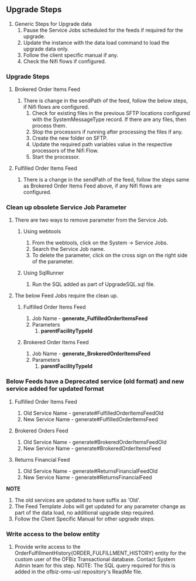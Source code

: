 ## Upgrade Steps

1. Generic Steps for Upgrade data
   1. Pause the Service Jobs scheduled for the feeds if required for the upgrade.
   2. Update the instance with the data load command to load the upgrade data only. 
   3. Follow the client specific manual if any.
   4. Check the Nifi flows if configured.
   
### Upgrade Steps
   1. Brokered Order Items Feed
        1. There is change in the sendPath of the feed, follow the below steps, if Nifi flows are configured.
           1. Check for existing files in the previous SFTP locations configured with the SystemMessageType record.
              If there are any files, then process them. 
           2. Stop the processors if running after processing the files if any.
           3. Create the new folder on SFTP.
           4. Update the required path variables value in the respective processors of the Nifi Flow.
           5. Start the processor.

   2. Fulfilled Order Items Feed
        1. There is a change in the sendPath of the feed, follow the steps same as Brokered Order Items Feed above, if any Nifi flows are configured.       
   
### Clean up obsolete Service Job Parameter

1. There are two ways to remove parameter from the Service Job.
   1. Using webtools
      1. From the webtools, click on the System -> Service Jobs.
      2. Search the Service Job name.
      3. To delete the  parameter, click on the cross sign on the right side of the parameter.

   2. Using SqlRunner
      1. Run the SQL added as part of UpgradeSQL.sql file.

2. The below Feed Jobs require the clean up.
   1. Fulfilled Order Items Feed 
      1. Job Name - **generate_FulfilledOrderItemsFeed**
      2. Parameters 
         1. **parentFacilityTypeId**
      
   2. Brokered Order Items Feed
      1. Job Name - **generate_BrokeredOrderItemsFeed**
      2. Parameters
          1. **parentFacilityTypeId**
      
### Below Feeds have a Deprecated service (old format) and new service added for updated format

1. Fulfilled Order Items Feed
   1. Old Service Name - generate#FulfilledOrderItemsFeedOld
   2. New Service Name - generate#FulfilledOrderItemsFeed
   
2. Brokered Orders Feed
   1. Old Service Name - generate#BrokeredOrderItemsFeedOld
   2. New Service Name - generate#BrokeredOrderItemsFeed
   
3. Returns Financial Feed
   1. Old Service Name - generate#ReturnsFinancialFeedOld
   2. New Service Name - generate#ReturnsFinancialFeed

**NOTE** 
1. The old services are updated to have suffix as 'Old'.
2. The Feed Template Jobs will get updated for any parameter change as part of the data load, no additional upgrade step required.
3. Follow the Client Specific Manual for other upgrade steps.

### Write access to the below entity
1. Provide write access to the OrderFulfillmentHistory(ORDER_FULFILLMENT_HISTORY) entity for the custom user of the OFBiz Transactional database. Contact System Admin team for this step.
   NOTE: The SQL query required for this is added in the ofbiz-oms-usl repository's ReadMe file.

